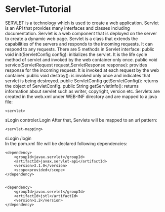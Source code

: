 # Servlet-Tutorial
SERVLET is a technology which is used to create a web application. Servlet is an API that provides many interfaces and classes including documentation. Servlet is a web component that is deployed on the server to create a dynamic web page. Servlet is a class that extends the capabilities of the servers and responds to the incoming requests. It can respond to any requests.
There are 5 methods in Servlet interface:
public void init(ServletConfig config): initializes the servlet. It is the life cycle method of servlet and invoked by the web container only once.
public void service(ServletRequest request,ServletResponse response): provides response for the incoming request. It is invoked at each request by the web container.
public void destroy(): is invoked only once and indicates that servlet is being destroyed.
public ServletConfig getServletConfig(): returns the object of ServletConfig.
public String getServletInfo(): returns information about servlet such as writer, copyright, version etc.
	Servlets are created in the web.xml under WEB-INF directory and are mapped to a java file:

	<servlet>
<servlet-name>sLogin</servlet-name>
	<servlet-class>controler.Login</servlet-class>
	</servlet>
 After that, Servlets will be mapped to an url pattern:

	<servlet-mapping>
<servlet-name>sLogin</servlet-name>
	<url-pattern>/login</url-pattern>  
	</servlet-mapping>
In the pom.xml file will be declared following dependencies:

	<dependency>
	    <groupId>javax.servlet</groupId>
	    <artifactId>javax.servlet-api</artifactId>
	    <version>3.1.0</version>
	    <scope>provided</scope>        
	</dependency> 
	

	<dependency>
	 	<groupId>javax.servlet</groupId>
	 	<artifactId>jstl</artifactId>
	 	<version>1.2</version>
	</dependency>
